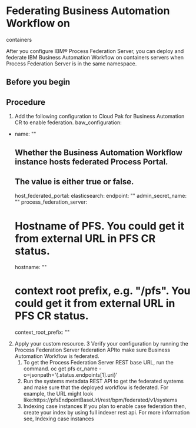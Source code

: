 # Federating Business Automation Workflow on
containers

After you configure IBM® Process Federation
Server, you can deploy
and federate IBM Business Automation
Workflow on
containers servers when Process Federation Server is in the same
namespace.

## Before you begin

## Procedure

1. Add the following configuration to Cloud Pak for Business Automation CR to enable
federation. 
baw\_configuration:
  - name: "<Required>"
    ## Whether the Business Automation Workflow instance hosts federated Process Portal.
    ## The value is either true or false.
    host\_federated\_portal: <Required>
    elasticsearch:
      endpoint: "<Required>"
      admin\_secret\_name: "<Required>"
    process\_federation\_server:
      # Hostname of PFS. You could get it from external URL in PFS CR status.
      hostname: "<Required>"
      # context root prefix, e.g. "/pfs". You could get it from external URL in PFS CR status.
      context\_root\_prefix: "<Required>"
2. Apply your custom resource.
3 Verify your configuration by running the Process Federation Server federation APIto make sure Business Automation Workflow is federated.
    1. To get the Process Federation Server REST base URL,
run the command. 
oc get pfs cr\_name -o=jsonpath='{.status.endpoints[1].uri}'
    2. Run the systems metadata REST API to get the federated systems and make sure that the
deployed workflow is federated. For example, the URL might look
like:https://pfsEndpointBaseUrl/rest/bpm/federated/v1/systems
    3. Indexing case instances If you plan to enable
case federation then, create your index by using full indexer rest api. For more
information see, Indexing case instances